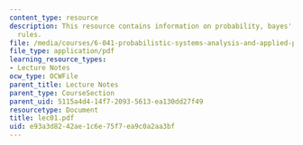 ```yaml
---
content_type: resource
description: This resource contains information on probability, bayes' rule, and other
  rules.
file: /media/courses/6-041-probabilistic-systems-analysis-and-applied-probability-spring-2006/e93a3d8242ae1c6e75f7ea9c0a2aa3bf_lec01.pdf
file_type: application/pdf
learning_resource_types:
- Lecture Notes
ocw_type: OCWFile
parent_title: Lecture Notes
parent_type: CourseSection
parent_uid: 5115a4d4-14f7-2093-5613-ea130dd27f49
resourcetype: Document
title: lec01.pdf
uid: e93a3d82-42ae-1c6e-75f7-ea9c0a2aa3bf
---
```


